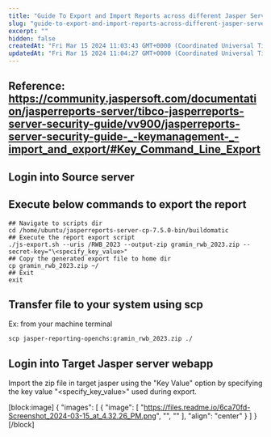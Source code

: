 ```yaml
---
title: "Guide To Export and Import Reports across different Jasper Servers"
slug: "guide-to-export-and-import-reports-across-different-jasper-servers"
excerpt: ""
hidden: false
createdAt: "Fri Mar 15 2024 11:03:43 GMT+0000 (Coordinated Universal Time)"
updatedAt: "Fri Mar 15 2024 11:04:27 GMT+0000 (Coordinated Universal Time)"
---
```

## Reference: <https://community.jaspersoft.com/documentation/jasperreports-server/tibco-jasperreports-server-security-guide/vv900/jasperreports-server-security-guide-_-keymanagement-_-import_and_export/#Key_Command_Line_Export>

## Login into Source server

## Execute below commands to export the report

```
## Navigate to scripts dir
cd /home/ubuntu/jasperreports-server-cp-7.5.0-bin/buildomatic  
## Execute the report export script
./js-export.sh --uris /RWB_2023 --output-zip gramin_rwb_2023.zip --secret-key="\<specify_key_value>"  
## Copy the generated export file to home dir
cp gramin_rwb_2023.zip ~/  
## Exit
exit
```

## Transfer file to your system using scp

Ex: from your machine terminal

```shell Shell
scp jasper-reporting-openchs:gramin_rwb_2023.zip ./
```

## Login into Target Jasper server webapp

Import the zip file in target jasper using the "Key Value" option by specifying the key value "\<specify_key_value>" used during export.

[block:image]
{
  "images": [
    {
      "image": [
        "https://files.readme.io/6ca70fd-Screenshot_2024-03-15_at_4.32.26_PM.png",
        "",
        ""
      ],
      "align": "center"
    }
  ]
}
[/block]
